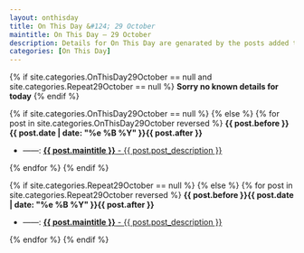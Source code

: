 ```yaml
---
layout: onthisday
title: On This Day &#124; 29 October
maintitle: On This Day — 29 October
description: Details for On This Day are genarated by the posts added to the website so the content is subject to changes/updates over time.
categories: [On This Day]
---
```


{% if site.categories.OnThisDay29October == null and site.categories.Repeat29October == null %}
<strong>Sorry no known details for today</strong>
{% endif %}

{% if site.categories.OnThisDay29October == null %}
{% else %}
{% for post in site.categories.OnThisDay29October reversed %}
<strong>{{ post.before }}{{ post.date | date: "%e %B %Y" }}{{ post.after }}</strong>
<ul>
<li> ——: <a href="{{ post.url }}"><strong>{{ post.maintitle }}</strong> - {{ post.post_description }}</a></li>
</ul>
{% endfor %}
{% endif %}

{% if site.categories.Repeat29October == null %}
{% else %}
{% for post in site.categories.Repeat29October reversed %}
<strong>{{ post.before }}{{ post.date | date: "%e %B %Y" }}{{ post.after }}</strong>
<ul>
<li> ——: <a href="{{ post.url }}"><strong>{{ post.maintitle }}</strong> - {{ post.post_description }}</a></li>
</ul>
{% endfor %}
{% endif %}
